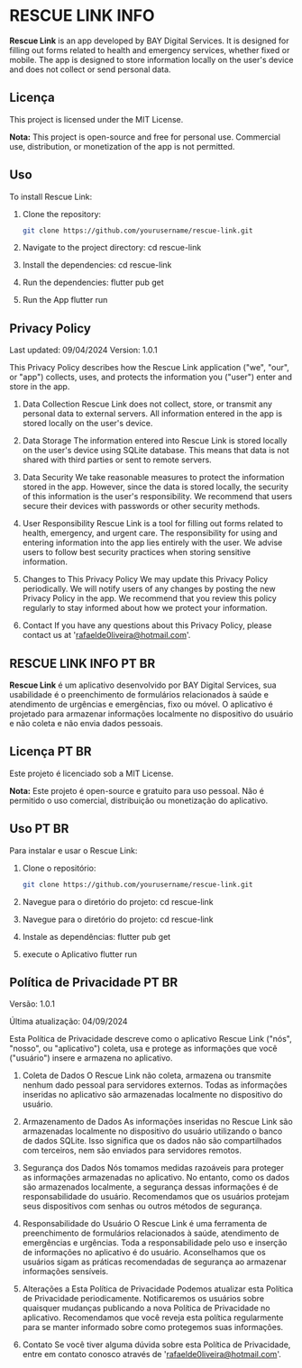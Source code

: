 # RESCUE LINK INFO

**Rescue Link** is an app developed by BAY Digital Services. It is designed for filling out forms related to health and emergency services, whether fixed or mobile. The app is designed to store information locally on the user's device and does not collect or send personal data.

## Licença

This project is licensed under the MIT License.

**Nota:**  This project is open-source and free for personal use. Commercial use, distribution, or monetization of the app is not permitted.

## Uso

To install Rescue Link:

1. Clone the repository:

   ```sh
   git clone https://github.com/yourusername/rescue-link.git

2. Navigate to the project directory:
     cd rescue-link

3. Install the dependencies:
     cd rescue-link

4. Run the dependencies:
    flutter pub get

5. Run the App
    flutter run

## Privacy Policy

Last updated: 09/04/2024
Version: 1.0.1

This Privacy Policy describes how the Rescue Link application ("we", "our", or "app") collects, uses, and protects the information you ("user") enter and store in the app.

1. Data Collection
Rescue Link does not collect, store, or transmit any personal data to external servers. All information entered in the app is stored locally on the user's device.

2. Data Storage
The information entered into Rescue Link is stored locally on the user's device using SQLite database. This means that data is not shared with third parties or sent to remote servers.

3. Data Security
We take reasonable measures to protect the information stored in the app. However, since the data is stored locally, the security of this information is the user's responsibility. We recommend that users secure their devices with passwords or other security methods.

4. User Responsibility
Rescue Link is a tool for filling out forms related to health, emergency, and urgent care. The responsibility for using and entering information into the app lies entirely with the user. We advise users to follow best security practices when storing sensitive information.

5. Changes to This Privacy Policy
We may update this Privacy Policy periodically. We will notify users of any changes by posting the new Privacy Policy in the app. We recommend that you review this policy regularly to stay informed about how we protect your information.

6. Contact
If you have any questions about this Privacy Policy, please contact us at 'rafaelde0liveira@hotmail.com'.

## RESCUE LINK INFO  PT BR

**Rescue Link** é um aplicativo desenvolvido por BAY Digital Services, sua usabilidade é o preenchimento de formulários relacionados à saúde e atendimento de urgências e emergências, fixo ou móvel. O aplicativo é projetado para armazenar informações localmente no dispositivo do usuário e não coleta e não envia dados pessoais.

## Licença PT BR

Este projeto é licenciado sob a MIT License.

**Nota:** Este projeto é open-source e gratuito para uso pessoal. Não é permitido o uso comercial, distribuição ou monetização do aplicativo.

## Uso  PT BR

Para instalar e usar o Rescue Link:

1. Clone o repositório:

   ```sh
   git clone https://github.com/yourusername/rescue-link.git

2. Navegue para o diretório do projeto:
     cd rescue-link

3. Navegue para o diretório do projeto:
     cd rescue-link

4. Instale as dependências:
    flutter pub get

5. execute o Aplicativo
    flutter run

## Política de Privacidade  PT BR

Versão: 1.0.1

Última atualização: 04/09/2024

Esta Política de Privacidade descreve como o aplicativo Rescue Link ("nós", "nosso", ou "aplicativo") coleta, usa e protege as informações que você ("usuário") insere e armazena no aplicativo.

1. Coleta de Dados
O Rescue Link não coleta, armazena ou transmite nenhum dado pessoal para servidores externos. Todas as informações inseridas no aplicativo são armazenadas localmente no dispositivo do usuário.

2. Armazenamento de Dados
As informações inseridas no Rescue Link são armazenadas localmente no dispositivo do usuário utilizando o banco de dados SQLite. Isso significa que os dados não são compartilhados com terceiros, nem são enviados para servidores remotos.

3. Segurança dos Dados
Nós tomamos medidas razoáveis para proteger as informações armazenadas no aplicativo. No entanto, como os dados são armazenados localmente, a segurança dessas informações é de responsabilidade do usuário. Recomendamos que os usuários protejam seus dispositivos com senhas ou outros métodos de segurança.

4. Responsabilidade do Usuário
O Rescue Link é uma ferramenta de preenchimento de formulários relacionados à saúde, atendimento de emergências e urgências. Toda a responsabilidade pelo uso e inserção de informações no aplicativo é do usuário. Aconselhamos que os usuários sigam as práticas recomendadas de segurança ao armazenar informações sensíveis.

5. Alterações a Esta Política de Privacidade
Podemos atualizar esta Política de Privacidade periodicamente. Notificaremos os usuários sobre quaisquer mudanças publicando a nova Política de Privacidade no aplicativo. Recomendamos que você reveja esta política regularmente para se manter informado sobre como protegemos suas informações.

6. Contato
Se você tiver alguma dúvida sobre esta Política de Privacidade, entre em contato conosco através de 'rafaelde0liveira@hotmail.com'.
